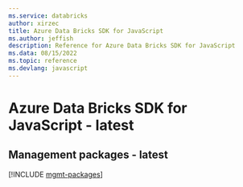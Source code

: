 ```yaml
---
ms.service: databricks
author: xirzec
title: Azure Data Bricks SDK for JavaScript
ms.author: jeffish
description: Reference for Azure Data Bricks SDK for JavaScript
ms.data: 08/15/2022
ms.topic: reference
ms.devlang: javascript
---
```

# Azure Data Bricks SDK for JavaScript - latest

## Management packages - latest
[!INCLUDE [mgmt-packages](data-bricks-mgmt-index.md)]